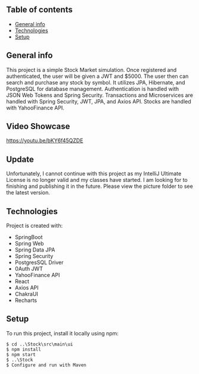 ## Table of contents
* [General info](#general-info)
* [Technologies](#technologies)
* [Setup](#setup)

## General info
This project is a simple Stock Market simulation. Once registered and authenticated, the user will be given a JWT and $5000. The user then can search and purchase any stock by symbol. It utilizes JPA, Hibernate, and PostgreSQL for database management. Authentication is handled with JSON Web Tokens and Spring Security. Transactions and Microservices are handled with Spring Security, JWT, JPA, and Axios API. Stocks are handled with YahooFinance API. 

## Video Showcase
https://youtu.be/bKY6f45QZDE

## Update
Unfortunately, I cannot continue with this project as my IntelliJ Ultimate License is no longer valid and my classes have started. I am looking for to finishing and publishing it in the future. Please view the picture folder to see the latest version.

## Technologies
Project is created with:
* SpringBoot
* Spring Web
* Spring Data JPA
* Spring Security
* PostgresSQL Driver
* 0Auth JWT
* YahooFinance API
* React
* Axios API
* ChakraUI
* Recharts
	
## Setup
To run this project, install it locally using npm:

```
$ cd ..\Stock\src\main\ui
$ npm install
$ npm start
$ ..\Stock
$ Configure and run with Maven
```